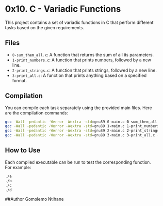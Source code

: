 # 0x10. C - Variadic Functions

This project contains a set of variadic functions in C that perform different tasks based on the given requirements.

## Files

- `0-sum_them_all.c`: A function that returns the sum of all its parameters.
- `1-print_numbers.c`: A function that prints numbers, followed by a new line.
- `2-print_strings.c`: A function that prints strings, followed by a new line.
- `3-print_all.c`: A function that prints anything based on a specified format.

## Compilation

You can compile each task separately using the provided main files. Here are the compilation commands:

```bash
gcc -Wall -pedantic -Werror -Wextra -std=gnu89 0-main.c 0-sum_them_all.c -o a
gcc -Wall -pedantic -Werror -Wextra -std=gnu89 1-main.c 1-print_numbers.c -o b
gcc -Wall -pedantic -Werror -Wextra -std=gnu89 2-main.c 2-print_strings.c -o c
gcc -Wall -pedantic -Werror -Wextra -std=gnu89 3-main.c 3-print_all.c -o d
```

## How to Use

Each compiled executable can be run to test the corresponding function. For example:

```bash
./a
./b
./c
./d
```

##Author
Gomolemo Ntlhane
